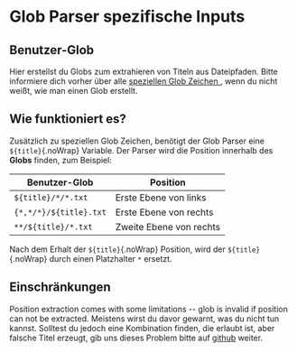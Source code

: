 # Glob Parser spezifische Inputs

## Benutzer-Glob

Hier erstellst du Globs zum extrahieren von Titeln aus Dateipfaden. Bitte informiere dich vorher über alle [speziellen Glob Zeichen ](#special-glob-characters), wenn du nicht weißt, wie man einen Glob erstellt.

## Wie funktioniert es?

Zusätzlich zu speziellen Glob Zeichen, benötigt der Glob Parser eine `${title}`{.noWrap} Variable. Der Parser wird die Position innerhalb des  **Globs** finden, zum Beispiel:

| Benutzer-Glob          | Position                |
| ---------------------- | ----------------------- |
| `${title}/*/*.txt`     | Erste Ebene von links   |
| `{*,*/*}/${title}.txt` | Erste Ebene von rechts  |
| `**/${title}/*.txt`    | Zweite Ebene von rechts |

Nach dem Erhalt der `${title}`{.noWrap} Position, wird der `${title}`{.noWrap} durch einen Platzhalter `*` ersetzt.

## Einschränkungen

Position extraction comes with some limitations -- glob is invalid if position can not be extracted. Meistens wirst du davor gewarnt, was du nicht tun kannst. Solltest du jedoch eine Kombination finden, die erlaubt ist, aber falsche Titel erzeugt, gib uns dieses Problem bitte auf [github](https://github.com/FrogTheFrog/steam-rom-manager/issues) weiter.

